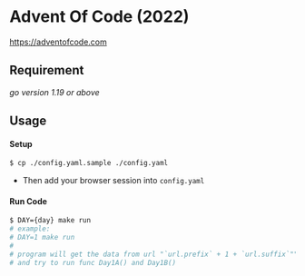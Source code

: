 # Advent Of Code (2022)
https://adventofcode.com

## Requirement
*go version 1.19 or above*

## Usage

#### Setup
```bash
$ cp ./config.yaml.sample ./config.yaml
```
- Then add your browser session into `config.yaml`


#### Run Code

```bash
$ DAY={day} make run 
# example:
# DAY=1 make run
# 
# program will get the data from url "`url.prefix` + 1 + `url.suffix`""
# and try to run func Day1A() and Day1B()
```

